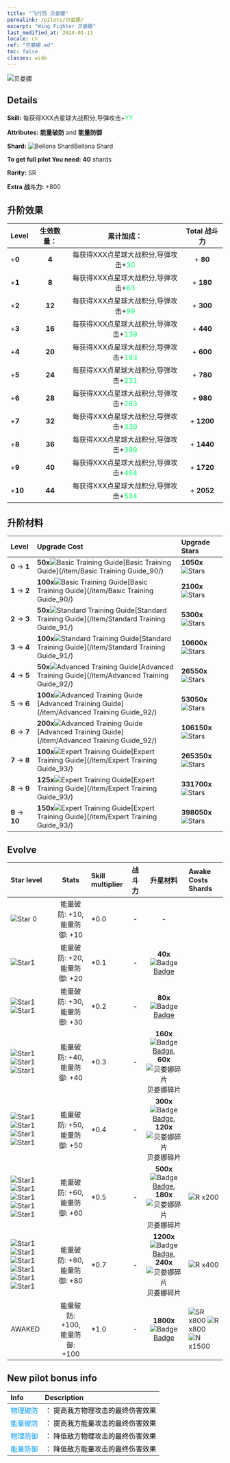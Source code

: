 ```yaml
---
title: "飞行员 贝娄娜"
permalink: /pilots/贝娄娜/
excerpt: "Wing Fighter 贝娄娜"
last_modified_at: 2024-01-13
locale: cn
ref: "贝娄娜.md"
toc: false
classes: wide
---
```



 ![贝娄娜](/images/pilots/aviator_piece_5015.png)

## Details

 **Skill:** 每获得XXX点星球大战积分,导弹攻击+<span style="color: #03ff6b">YY</span><br/><span style="color: #000000;"></span> 

 **Attributes:** **能量破防** and **能量防御**

 **Shard:** ![Bellona Shard](/images/pilots/Bellona_Shard_p.png)Bellona Shard 

 **To get full pilot You need:** **40** shards 

 **Rarity:** SR 

 **Extra 战斗力:** +800 



## 升阶效果

  |  Level | 生效数量： |     累计加成：    | Total 战斗力 |
  |:----|:-----:|:-------------------:|:-------:|
  | +**0**  | **4**  | 每获得XXX点星球大战积分,导弹攻击+<span style="color: #03ff6b">30</span><br/><span style="color: #000000;"></span>  | + **80** |
  | +**1**  | **8**  | 每获得XXX点星球大战积分,导弹攻击+<span style="color: #03ff6b">63</span><br/><span style="color: #000000;"></span>  | + **180** |
  | +**2**  | **12**  | 每获得XXX点星球大战积分,导弹攻击+<span style="color: #03ff6b">99</span><br/><span style="color: #000000;"></span>  | + **300** |
  | +**3**  | **16**  | 每获得XXX点星球大战积分,导弹攻击+<span style="color: #03ff6b">139</span><br/><span style="color: #000000;"></span>  | + **440** |
  | +**4**  | **20**  | 每获得XXX点星球大战积分,导弹攻击+<span style="color: #03ff6b">183</span><br/><span style="color: #000000;"></span>  | + **600** |
  | +**5**  | **24**  | 每获得XXX点星球大战积分,导弹攻击+<span style="color: #03ff6b">231</span><br/><span style="color: #000000;"></span>  | + **780** |
  | +**6**  | **28**  | 每获得XXX点星球大战积分,导弹攻击+<span style="color: #03ff6b">283</span><br/><span style="color: #000000;"></span>  | + **980** |
  | +**7**  | **32**  | 每获得XXX点星球大战积分,导弹攻击+<span style="color: #03ff6b">339</span><br/><span style="color: #000000;"></span>  | + **1200** |
  | +**8**  | **36**  | 每获得XXX点星球大战积分,导弹攻击+<span style="color: #03ff6b">399</span><br/><span style="color: #000000;"></span>  | + **1440** |
  | +**9**  | **40**  | 每获得XXX点星球大战积分,导弹攻击+<span style="color: #03ff6b">464</span><br/><span style="color: #000000;"></span>  | + **1720** |
  | +**10**  | **44**  | 每获得XXX点星球大战积分,导弹攻击+<span style="color: #03ff6b">534</span><br/><span style="color: #000000;"></span>  | + **2052** |




## 升阶材料

  |  Level |      Upgrade Cost   |  Upgrade Stars  |
  |:-------|:--------------------|:----------------|
  | **0** -> **1**  | **50x**![Basic Training Guide](/images/item/Basic_Training_Guide_p.png)[Basic Training Guide](/item/Basic Training Guide_90/) | **1050x**![Stars](/images/item/Stars_p.png) |
  | **1** -> **2**  | **100x**![Basic Training Guide](/images/item/Basic_Training_Guide_p.png)[Basic Training Guide](/item/Basic Training Guide_90/) | **2100x**![Stars](/images/item/Stars_p.png) |
  | **2** -> **3**  | **50x**![Standard Training Guide](/images/item/Standard_Training_Guide_p.png)[Standard Training Guide](/item/Standard Training Guide_91/) | **5300x**![Stars](/images/item/Stars_p.png) |
  | **3** -> **4**  | **100x**![Standard Training Guide](/images/item/Standard_Training_Guide_p.png)[Standard Training Guide](/item/Standard Training Guide_91/) | **10600x**![Stars](/images/item/Stars_p.png) |
  | **4** -> **5**  | **50x**![Advanced Training Guide](/images/item/Advanced_Training_Guide_p.png)[Advanced Training Guide](/item/Advanced Training Guide_92/) | **26550x**![Stars](/images/item/Stars_p.png) |
  | **5** -> **6**  | **100x**![Advanced Training Guide](/images/item/Advanced_Training_Guide_p.png)[Advanced Training Guide](/item/Advanced Training Guide_92/) | **53050x**![Stars](/images/item/Stars_p.png) |
  | **6** -> **7**  | **200x**![Advanced Training Guide](/images/item/Advanced_Training_Guide_p.png)[Advanced Training Guide](/item/Advanced Training Guide_92/) | **106150x**![Stars](/images/item/Stars_p.png) |
  | **7** -> **8**  | **100x**![Expert Training Guide](/images/item/Expert_Training_Guide_p.png)[Expert Training Guide](/item/Expert Training Guide_93/) | **265350x**![Stars](/images/item/Stars_p.png) |
  | **8** -> **9**  | **125x**![Expert Training Guide](/images/item/Expert_Training_Guide_p.png)[Expert Training Guide](/item/Expert Training Guide_93/) | **331700x**![Stars](/images/item/Stars_p.png) |
  | **9** -> **10**  | **150x**![Expert Training Guide](/images/item/Expert_Training_Guide_p.png)[Expert Training Guide](/item/Expert Training Guide_93/) | **398050x**![Stars](/images/item/Stars_p.png) |




## Evolve

  |  Star level | Stats | Skill multiplier | 战斗力 | 升星材料 | Awake Costs Shards |
  |:------------|:-----:|:-------------------|:----------------:|:--------------------:|:-------------|
  | ![Star 0](/images/s0.png)  | 能量破防: +10, 能量防御: +10  | *0.0  | -  | -  |  |
  | ![Star1](/images/s1.png)  | 能量破防: +20, 能量防御: +20  | *0.1  | -  | **40x**![Badge](/images/item/Badge_p.png)[Badge](/item/Badge_94/)  |  |
  | ![Star1](/images/s1.png)![Star1](/images/s1.png)  | 能量破防: +30, 能量防御: +30  | *0.2  | -  | **80x**![Badge](/images/item/Badge_p.png)[Badge](/item/Badge_94/)  |  |
  | ![Star1](/images/s1.png)![Star1](/images/s1.png)![Star1](/images/s1.png)  | 能量破防: +40, 能量防御: +40  | *0.3  | -  | **160x**![Badge](/images/item/Badge_p.png)[Badge](/item/Badge_94/), **60x**![贝娄娜碎片](/images/pilots/Bellona_Shard_p.png)贝娄娜碎片  |  |
  | ![Star1](/images/s1.png)![Star1](/images/s1.png)![Star1](/images/s1.png)![Star1](/images/s1.png)  | 能量破防: +50, 能量防御: +50  | *0.4  | -  | **300x**![Badge](/images/item/Badge_p.png)[Badge](/item/Badge_94/), **120x**![贝娄娜碎片](/images/pilots/Bellona_Shard_p.png)贝娄娜碎片  |  |
  | ![Star1](/images/s1.png)![Star1](/images/s1.png)![Star1](/images/s1.png)![Star1](/images/s1.png)![Star1](/images/s1.png)  | 能量破防: +60, 能量防御: +60  | *0.5  | -  | **500x**![Badge](/images/item/Badge_p.png)[Badge](/item/Badge_94/), **180x**![贝娄娜碎片](/images/pilots/Bellona_Shard_p.png)贝娄娜碎片  |  ![R](/images/pilots/R_p.png) x200 |
  | ![Star1](/images/s1.png)![Star1](/images/s1.png)![Star1](/images/s1.png)![Star1](/images/s1.png)![Star1](/images/s1.png)![Star1](/images/s1.png)  | 能量破防: +80, 能量防御: +80  | *0.7  | -  | **1200x**![Badge](/images/item/Badge_p.png)[Badge](/item/Badge_94/), **240x**![贝娄娜碎片](/images/pilots/Bellona_Shard_p.png)贝娄娜碎片  |  ![R](/images/pilots/R_p.png) x400 |
  | AWAKED  | 能量破防: +100, 能量防御: +100  | *1.0  | -  | **1800x**![Badge](/images/item/Badge_p.png)[Badge](/item/Badge_94/)  |  ![SR](/images/pilots/SR_p.png) x800 ![R](/images/pilots/R_p.png) x800 ![N](/images/pilots/N_p.png) x1500 |



## New pilot bonus info

  |  Info |  Description |
  |:------|:-------------|
  | <span style="color: #0099f2">物理破防</span> | <span style="color: #000000;">： 提高我方物理攻击的最终伤害效果</span> |
  | <span style="color: #0099f2">能量破防</span> | <span style="color: #000000;">： 提高我方能量攻击的最终伤害效果</span> |
  | <span style="color: #0099f2">物理防御</span> | <span style="color: #000000;">： 降低敌方物理攻击的最终伤害效果</span> |
  | <span style="color: #0099f2">能量防御</span> | <span style="color: #000000;">： 降低敌方能量攻击的最终伤害效果</span> |

